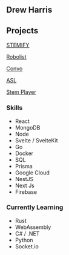 ## Drew Harris

## Projects

[STEMIFY](stemify.io)

[Robolist](robolist.net)

[Convo](convo.drewh.net)

[ASL](asl.drewh.net)

[Stem Player](https://chrome.google.com/webstore/detail/stem-player-album-upload/iedjpcecgmldlnkbojiocmdaedhepbpn?hl=en&authuser=1)

### Skills
* React
* MongoDB
* Node
* Svelte / SvelteKit
* Go
* Docker
* SQL
* Prisma
* Google Cloud
* NestJS
* Next Js
* Firebase

### Currently Learning
 * Rust
 * WebAssembly
 * C# / .NET
 * Python
 * Socket.io
